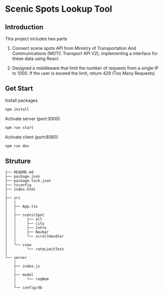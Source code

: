 # Scenic Spots Lookup Tool

## Introduction

This project includes two parts

1. Connect scene spots API from Ministry of Transportation And Communications (MOTC Transport API V2), implementing a interface for these data using React.

3. Designed a middleware that limit the number of requests from a single IP to 1000. If the user is exceed the limit, return 429 (Too Many Requests)
 
## Get Start

Install packages

```sh
npm install
```

Activate server (port:3000)

```sh
npm run start
```
Activate client (port:8080)

```sh
npm run dev
```

## Struture

```
├── README.md                            
├── package.json 
├── package-lock.json
├── tsconfig
├── index.html
│
├── src
│   │
│   ├── App.tsx
│   │
│   ├── scenicSpot
│   │     ├── all
│   │     ├── city
│   │     ├── Intro
│   │     ├── Navbar	
│   │     └── scrollHandler
│   │
│   └── view
│         └── rateLimitTest
│
└── server
    │
    ├── index.js
    │
    ├── model
    │     └── reqNum
    │
    └── config/db
 



